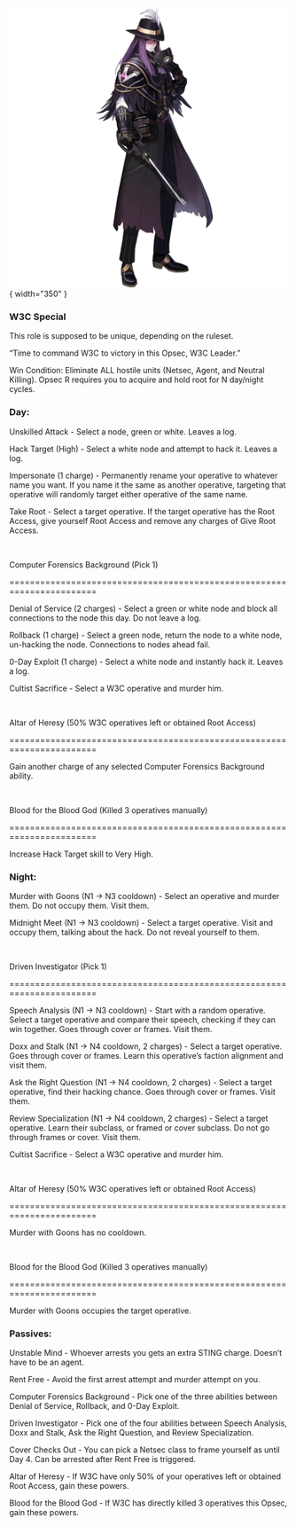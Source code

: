 ![w3cleader.png](Images/w3cleader.png){ width="350" }

### **W3C Special**

This role is supposed to be unique, depending on the ruleset.

“Time to command W3C to victory in this Opsec, W3C Leader.”

Win Condition: Eliminate ALL hostile units (Netsec, Agent, and Neutral Killing). Opsec R requires you to acquire and hold root for N day/night cycles.

### **Day:**

Unskilled Attack - Select a node, green or white. Leaves a log.

Hack Target (High) - Select a white node and attempt to hack it. Leaves a log.

Impersonate (1 charge) - Permanently rename your operative to whatever name you want. If you name it the same as another operative, targeting that operative will randomly target either operative of the same name.

Take Root - Select a target operative. If the target operative has the Root Access, give yourself Root Access and remove any charges of Give Root Access.

<br>

Computer Forensics Background (Pick 1)

=======================================================================

Denial of Service (2 charges) - Select a green or white node and block all connections to the node this day. Do not leave a log.

Rollback (1 charge) - Select a green node, return the node to a white node, un-hacking the node. Connections to nodes ahead fail.

0-Day Exploit (1 charge) - Select a white node and instantly hack it. Leaves a log.

Cultist Sacrifice - Select a W3C operative and murder him.

<br>

Altar of Heresy (50% W3C operatives left or obtained Root Access)

=======================================================================

Gain another charge of any selected Computer Forensics Background ability.

<br>

Blood for the Blood God (Killed 3 operatives manually)

=======================================================================

Increase Hack Target skill to Very High.

### **Night:**

Murder with Goons (N1 -> N3 cooldown) - Select an operative and murder them. Do not occupy them. Visit them.

Midnight Meet (N1 -> N3 cooldown) - Select a target operative. Visit and occupy them, talking about the hack. Do not reveal yourself to them.

<br>

Driven Investigator (Pick 1)

=======================================================================

Speech Analysis (N1 -> N3 cooldown) - Start with a random operative. Select a target operative and compare their speech, checking if they can win together. Goes through cover or frames. Visit them.

Doxx and Stalk (N1 -> N4 cooldown, 2 charges) - Select a target operative. Goes through cover or frames. Learn this operative’s faction alignment and visit them.

Ask the Right Question (N1 -> N4 cooldown, 2 charges) - Select a target operative, find their hacking chance. Goes through cover or frames. Visit them.

Review Specialization (N1 -> N4 cooldown, 2 charges) - Select a target operative. Learn their subclass, or framed or cover subclass. Do not go through frames or cover. Visit them.

Cultist Sacrifice - Select a W3C operative and murder him.

<br>

Altar of Heresy (50% W3C operatives left or obtained Root Access)

=======================================================================

Murder with Goons has no cooldown.

<br>

Blood for the Blood God (Killed 3 operatives manually)

=======================================================================

Murder with Goons occupies the target operative.

### **Passives:**

Unstable Mind - Whoever arrests you gets an extra STING charge. Doesn’t have to be an agent.

Rent Free - Avoid the first arrest attempt and murder attempt on you.

Computer Forensics Background - Pick one of the three abilities between Denial of Service, Rollback, and 0-Day Exploit.

Driven Investigator - Pick one of the four abilities between Speech Analysis, Doxx and Stalk, Ask the Right Question, and Review Specialization.

Cover Checks Out - You can pick a Netsec class to frame yourself as until Day 4. Can be arrested after Rent Free is triggered.

Altar of Heresy - If W3C have only 50% of your operatives left or obtained Root Access, gain these powers.

Blood for the Blood God - If W3C has directly killed 3 operatives this Opsec, gain these powers.